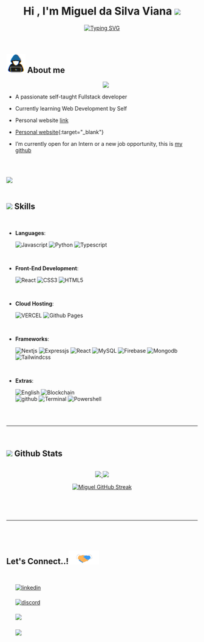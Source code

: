 <h1 align="center"><b>Hi , I'm Miguel da Silva Viana </b><img src="https://media.giphy.com/media/hvRJCLFzcasrR4ia7z/giphy.gif" width="35"></h1>

<p align="center">
  <a href="https://git.io/typing-svg"><img src="https://readme-typing-svg.herokuapp.com?font=Fira+Code&duration=4000&pause=1000&color=2D9BCF&center=true&vCenter=true&width=435&lines=Miguel+Da+Silva+Viana;Full+Stack+Web+Developer;Passionate+About+Technology+%3C3;Getting+Started+In+Web3+Development" alt="Typing SVG" /></a>
</p>


<br>



	
## <picture><img src = "https://github.com/0xAbdulKhalid/0xAbdulKhalid/raw/main/assets/mdImages/about_me.gif" width = 50px></picture> **About me**

<picture> <img align="right" src="https://github.com/7oSkaaa/7oSkaaa/blob/main/Images/Right_Side.gif?raw=true" width = 250px></picture>


<br>

- A passionate self-taught Fullstack developer
- Currently learning Web Development by Self
- Personal website [link](developermiguel.com)
- [Personal website](https://developermiguel.com){:target="_blank"}

- I’m currently open for an Intern or a new job opportunity, this is [my github](https://github.com/MiguelSilvaViana)

<br><br>

<img src="https://user-images.githubusercontent.com/73097560/115834477-dbab4500-a447-11eb-908a-139a6edaec5c.gif"><br><br>

## <img src="https://media2.giphy.com/media/QssGEmpkyEOhBCb7e1/giphy.gif?cid=ecf05e47a0n3gi1bfqntqmob8g9aid1oyj2wr3ds3mg700bl&rid=giphy.gif" width ="25"><b> Skills</b>
<br>

<p align="center">

- **Languages**:
    
    ![Javascript](https://img.shields.io/badge/JavaScript-01466e?style=for-the-badge&logo=javascript&logoColor=white)
    ![Python](https://img.shields.io/badge/Python%20-01466e.svg?style=for-the-badge&logo=python&logoColor=white)
    ![Typescript](https://img.shields.io/badge/TypeScript-01466e?style=for-the-badge&logo=typescript&logoColor=white)

<br>   
    
- **Front-End Development**:

   ![React](https://img.shields.io/badge/React-01466e?style=for-the-badge&logo=react&logoColor=white)
   ![CSS3](https://img.shields.io/badge/CSS%20-01466e.svg?style=for-the-badge&logo=css3&logoColor=white)
   ![HTML5](https://img.shields.io/badge/HTML5%20-01466e.svg?style=for-the-badge&logo=html5&logoColor=white)

<br>
   



- **Cloud Hosting**:

    ![VERCEL](https://img.shields.io/badge/Vercel-01466e?style=for-the-badge&logo=vercel&logoColor=white)
    ![Github Pages](https://img.shields.io/badge/GitHub%20Pages-01466e.svg?style=for-the-badge&logo=github&logoColor=white)



<br>



- **Frameworks**:

    ![Nextjs](https://img.shields.io/badge/next.js-01466e?style=for-the-badge&logo=nextdotjs&logoColor=white)
    ![Expressjs](https://img.shields.io/badge/Express.js-01466e?style=for-the-badge&logo=express&logoColor=white)
    ![React](https://img.shields.io/badge/React-01466e?style=for-the-badge&logo=react&logoColor=white)
    ![MySQL](https://img.shields.io/badge/MySQL-01466e?style=for-the-badge&logo=mysql&logoColor=white)
    ![Firebase](https://img.shields.io/badge/firebase-01466e?style=for-the-badge&logo=firebase&logoColor=white)
    ![Mongodb](https://img.shields.io/badge/MongoDB-01466e?style=for-the-badge&logo=mongodb&logoColor=white)
    ![Tailwindcss](https://img.shields.io/badge/Tailwind_CSS-01466e?style=for-the-badge&logo=tailwind-css&logoColor=white)
    
<br>

- **Extras**:

    ![English](https://img.shields.io/badge/english-01466e?logo=english&logoColor=fff&style=for-the-badge)
    ![Blockchain](https://img.shields.io/badge/Blockchain.com-01466e?logo=blockchaindotcom&logoColor=fff&style=for-the-badge)  
    ![github](https://img.shields.io/badge/GIT-01466e?style=for-the-badge&logo=git&logoColor=white)
    ![Terminal](https://img.shields.io/badge/Terminal-01466e?style=for-the-badge&logo=gnu-bash&logoColor=white)
    ![Powershell](https://img.shields.io/badge/powershell-01466e?style=for-the-badge&logo=powershell&logoColor=white) 

</p>

<br>
<br>

-----

<br>


## <img src="https://media.giphy.com/media/iY8CRBdQXODJSCERIr/giphy.gif" width="35"><b> Github Stats </b>
<br>

<div align="center">
<a href="https://github.com/miguelsilvaviana">
  <img height="180em" src="https://github-readme-stats.vercel.app/api?username=miguelsilvaviana&show_icons=true&theme=react&include_all_commits=true&count_private=true&hide_border=true"/>
  <img height="180em" src="https://github-readme-stats.vercel.app/api/top-langs/?username=miguelsilvaviana&layout=compact&langs_count=7&theme=react&hide_border=true"/>
	  
 [![Miguel GitHub Streak](https://github-readme-streak-stats.herokuapp.com/?user=miguelsilvaviana&theme=react&hide_border=true)](https://git.io/streak-stats)
 
</div>

<br>
<br>
<br>

-----

<br>
<br>

## <b> Let's Connect..!</b><img src="https://github.com/0xAbdulKhalid/0xAbdulKhalid/raw/main/assets/mdImages/handshake.gif" width ="80">
<br>
<div align='left'>
<ul style="list-style: none">

<li>
<a href="https://www.linkedin.com/in/miguel-da-silva-viana-248148259/" target="_blank">
<img src="https://img.shields.io/badge/linkedin-01466e.svg?color=01466e&style=for-the-badge&logo=linkedin&logoColor=white" alt=linkedin style="margin-bottom: 5px;"/>
</a>
</li>

<br>

<li>
<a href="https://discordapp.com/users/1024766986720391240" target="_blank">
<img src="https://img.shields.io/badge/discord-%2300acee.svg?color=01466e&style=for-the-badge&logo=discord&logoColor=white" alt=discord style="margin-bottom: 5px;"/>
</a>
</li>

<br>

<li>
<a href="#developermiguel.com" target="_blank">
<img src="https://img.shields.io/badge/website-01466e?style=for-the-badge&logo=About.me&logoColor=white" t=website style="margin-bottom: 5px;" />
</a>
</li>

<br>
	
<li>
<a href="mailto:miguelsilvavianaa@gmail.com" target="_blank">
<img src="https://img.shields.io/badge/gmail-01466e.svg?style=for-the-badge&logo=gmail&logoColor=white" t=mail style="margin-bottom: 5px;" />
</a>
</li>
<br>

</ul>
</div>

</div>





